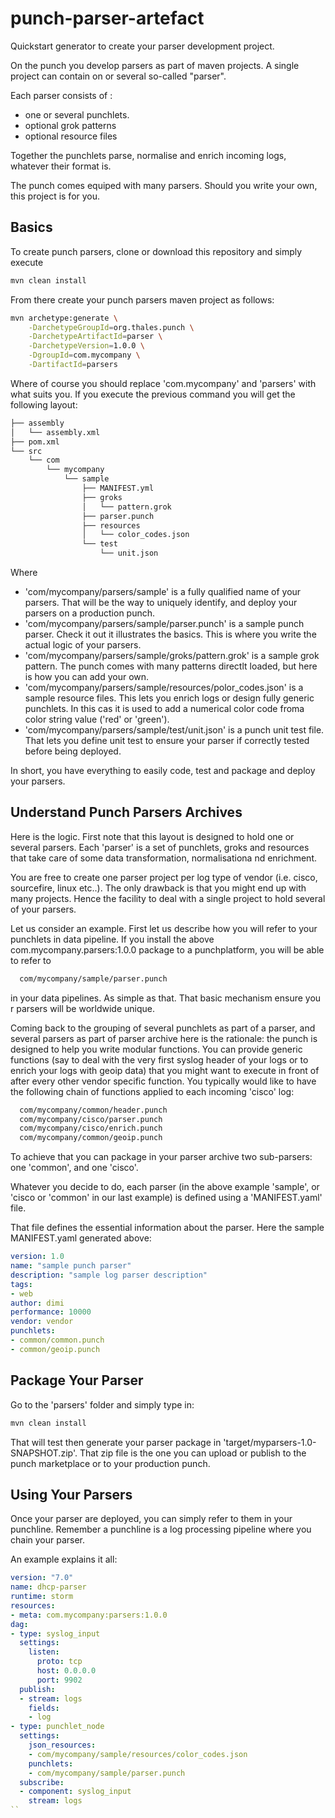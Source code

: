 # punch-parser-artefact

Quickstart generator to create your parser development project. 

On the punch you develop parsers as part of maven projects. A single project can contain
on or several so-called "parser". 

Each parser consists of :

* one or several punchlets. 
* optional grok patterns
* optional resource files

Together the punchlets parse, normalise and enrich incoming logs, whatever their format is. 

The punch comes equiped with many parsers. Should you write your own,
this project is for you. 

## Basics

To create punch parsers, clone or download this repository and simply execute 

```sh
mvn clean install
```

From there create your punch parsers maven project as follows: 

```sh
mvn archetype:generate \
	-DarchetypeGroupId=org.thales.punch \
	-DarchetypeArtifactId=parser \
	-DarchetypeVersion=1.0.0 \
	-DgroupId=com.mycompany \
	-DartifactId=parsers
```

Where of course you should replace 'com.mycompany' and 'parsers' with what suits you. 
If you execute the previous command you will get the following layout: 

```sh
├── assembly
│   └── assembly.xml
├── pom.xml
└── src
    └── com
        └── mycompany
            └── sample
                ├── MANIFEST.yml
                ├── groks
                │   └── pattern.grok
                ├── parser.punch
                ├── resources
                │   └── color_codes.json
                └── test
                    └── unit.json
```

Where

* 'com/mycompany/parsers/sample' is a fully qualified name of your parsers. That will be the way to uniquely identify, and deploy your parsers on a production punch.
* 'com/mycompany/parsers/sample/parser.punch' is a sample punch parser. Check it out it illustrates the basics.
 This is where you write the actual logic of your parsers.
* 'com/mycompany/parsers/sample/groks/pattern.grok' is a sample grok pattern. The punch comes with many patterns directlt loaded, but here is how you can add your own.
* 'com/mycompany/parsers/sample/resources/polor_codes.json' is a sample resource files. This lets you enrich logs or design fully generic punchlets. In this cas it is used to add a numerical color code froma  color string value ('red' or 'green').
* 'com/mycompany/parsers/sample/test/unit.json' is a punch unit test file. That lets you define unit test to ensure your parser if correctly tested before being deployed. 

In short, you have everything to easily code, test and package and deploy your parsers.

## Understand Punch Parsers Archives

Here is the logic. First note that this layout is designed to hold one or several parsers.
Each 'parser' is a set of punchlets, groks and resources that take care of some
data transformation, normalisationa nd enrichment. 

You are free to create one parser project per log type of vendor (i.e. cisco, sourcefire,
linux etc..). The only drawback is that you might end up with many projects. 
Hence the facility to deal with a single project to hold several of your parsers. 

Let us consider an example. First let us describe how you will refer to your punchlets in data pipeline. 
If you install the above com.mycompany.parsers:1.0.0 package to a punchplatform, you will be able to refer to

```sh
  com/mycompany/sample/parser.punch
```

in your data pipelines. As simple as that. That basic mechanism ensure you r parsers will be worldwide unique.

Coming back to the grouping of several punchlets as part of a parser, and several parsers as part of 
parser archive here is the rationale: the punch is designed to help you write modular functions. You can provide
generic functions (say to deal with the very first syslog header of your logs or to enrich your logs with geoip data)
that you might want to execute in front of after every other vendor specific function. You typically would like
to have the following chain of functions applied to each incoming 'cisco' log:

```sh
  com/mycompany/common/header.punch
  com/mycompany/cisco/parser.punch
  com/mycompany/cisco/enrich.punch
  com/mycompany/common/geoip.punch
```

To achieve that you can package in your parser archive two sub-parsers: one 'common', and one 'cisco'.

Whatever you decide to do, each parser (in the above example 'sample', or 'cisco or 'common' in our last example)
is defined using a 'MANIFEST.yaml' file. 

That file defines the essential information about the parser. Here the sample MANIFEST.yaml generated above:

```yaml
version: 1.0
name: "sample punch parser"
description: "sample log parser description"
tags:
- web  
author: dimi
performance: 10000
vendor: vendor
punchlets:
- common/common.punch
- common/geoip.punch
```

## Package Your Parser

Go to the 'parsers' folder and simply type in: 

```sh
mvn clean install
```

That will test then generate your parser package in 'target/myparsers-1.0-SNAPSHOT.zip'.
That zip file is the one you can upload or publish to the punch marketplace or to your production 
punch. 

## Using Your Parsers

Once your parser are deployed, you can simply refer to them in your punchline. 
Remember a punchline is a log processing pipeline where you chain your parser. 

An example explains it all: 

```yaml
version: "7.0"
name: dhcp-parser
runtime: storm
resources:
- meta: com.mycompany:parsers:1.0.0
dag:
- type: syslog_input
  settings:
    listen:
      proto: tcp
      host: 0.0.0.0
      port: 9902
  publish:
  - stream: logs
    fields:
    - log
- type: punchlet_node
  settings:
    json_resources:
    - com/mycompany/sample/resources/color_codes.json
    punchlets:
    - com/mycompany/sample/parser.punch
  subscribe:
  - component: syslog_input
    stream: logs
``

